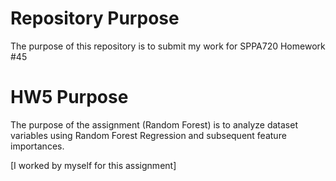 # Repository Purpose
The purpose of this repository is to submit my work for SPPA720 Homework #45
# HW5 Purpose
The purpose of the assignment (Random Forest) is to analyze dataset variables using Random Forest Regression and subsequent feature importances.

[I worked by myself for this assignment]
